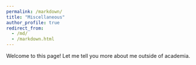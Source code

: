```yaml
---
permalink: /markdown/
title: "Miscellaneous"
author_profile: true
redirect_from: 
  - /md/
  - /markdown.html
---
```


Welcome to this page! Let me tell you more about me outside of academia.
